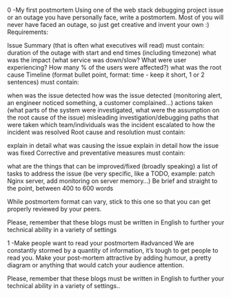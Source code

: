 0 -My first postmortem Using one of the web stack debugging project issue or an outage you have personally face, write a postmortem. Most of you will never have faced an outage, so just get creative and invent your own :)
Requirements:

Issue Summary (that is often what executives will read) must contain: duration of the outage with start and end times (including timezone) what was the impact (what service was down/slow? What were user experiencing? How many % of the users were affected?) what was the root cause Timeline (format bullet point, format: time - keep it short, 1 or 2 sentences) must contain:

when was the issue detected how was the issue detected (monitoring alert, an engineer noticed something, a customer complained…) actions taken (what parts of the system were investigated, what were the assumption on the root cause of the issue) misleading investigation/debugging paths that were taken which team/individuals was the incident escalated to how the incident was resolved Root cause and resolution must contain:

explain in detail what was causing the issue explain in detail how the issue was fixed Corrective and preventative measures must contain:

what are the things that can be improved/fixed (broadly speaking) a list of tasks to address the issue (be very specific, like a TODO, example: patch Nginx server, add monitoring on server memory…) Be brief and straight to the point, between 400 to 600 words

While postmortem format can vary, stick to this one so that you can get properly reviewed by your peers.

Please, remember that these blogs must be written in English to further your technical ability in a variety of settings

1 -Make people want to read your postmortem #advanced We are constantly stormed by a quantity of information, it’s tough to get people to read you.
Make your post-mortem attractive by adding humour, a pretty diagram or anything that would catch your audience attention.

Please, remember that these blogs must be written in English to further your technical ability in a variety of settings..
